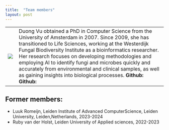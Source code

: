 ```yaml
---
title:  "Team members"
layout: post
---
```


<table>
  <tr>
    <td> <img src="https://MycoAI.github.io/photos/portrait_DuongVu.jpg"  align="left" style="height:100bp;" /> </td>
    <td> 
        Duong Vu obtained a PhD in Computer Science from the University of Amsterdam in 2007. Since 2009, she has transitioned to Life Sciences, working at the Westerdijk Fungal Biodiversity Institute as a bioinformatics researcher.
        Her research focuses on developing methodologies and employing AI to identify fungi and microbes quickly and accurately from environmental and clinical samples, as well as gaining insights into biological processes.
      <strong>Github:</strong>
      <span style="font-weight:bold">Github: </span>
    </td>
   </tr> 
   
</table>

## Former members:
- Luuk Romeijn, Leiden Institute of Advanced ComputerScience, Leiden University, Leiden,Netherlands, 2023-2024
- Ruby van der Holst, Leiden University of Applied sciences, 2022-2023
